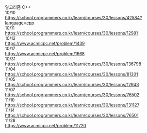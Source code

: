 알고리즘 C++<br>
10/10<br>
https://school.programmers.co.kr/learn/courses/30/lessons/42584?language=cpp<br>
10/11<br>
https://school.programmers.co.kr/learn/courses/30/lessons/12981<br>
10/13<br>
https://www.acmicpc.net/problem/1439<br>
10/17<br>
https://www.acmicpc.net/problem/1668<br>
10/31<br>
https://school.programmers.co.kr/learn/courses/30/lessons/136798<br>
11/04<br>
https://school.programmers.co.kr/learn/courses/30/lessons/81301<br>
11/05<br>
https://school.programmers.co.kr/learn/courses/30/lessons/12943<br>
11/07<br>
https://school.programmers.co.kr/learn/courses/30/lessons/76502<br>
11/10<br>
https://school.programmers.co.kr/learn/courses/30/lessons/131127<br>
11/14<br>
https://school.programmers.co.kr/learn/courses/30/lessons/76501<br>
11/28<br>
https://www.acmicpc.net/problem/11720<br>

